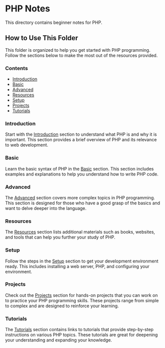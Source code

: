 # PHP Notes

This directory contains beginner notes for PHP.

## How to Use This Folder

This folder is organized to help you get started with PHP programming. Follow the sections below to make the most out of the resources provided.

### Contents

- [Introduction](Introduction.md)
- [Basic](Basic.md)
- [Advanced](Advanced.md)
- [Resources](Resources.md)
- [Setup](Setup.md)
- [Projects](Projects.md)
- [Tutorials](Tutorials.md)

### Introduction

Start with the [Introduction](#introduction) section to understand what PHP is and why it is important. This section provides a brief overview of PHP and its relevance to web development.

### Basic

Learn the basic syntax of PHP in the [Basic](#basic) section. This section includes examples and explanations to help you understand how to write PHP code.

### Advanced

The [Advanced](#advanced) section covers more complex topics in PHP programming. This section is designed for those who have a good grasp of the basics and want to delve deeper into the language.

### Resources

The [Resources](#resources) section lists additional materials such as books, websites, and tools that can help you further your study of PHP.

### Setup

Follow the steps in the [Setup](#setup) section to get your development environment ready. This includes installing a web server, PHP, and configuring your environment.

### Projects

Check out the [Projects](#projects) section for hands-on projects that you can work on to practice your PHP programming skills. These projects range from simple to complex and are designed to reinforce your learning.

### Tutorials

The [Tutorials](#tutorials) section contains links to tutorials that provide step-by-step instructions on various PHP topics. These tutorials are great for deepening your understanding and expanding your knowledge.

